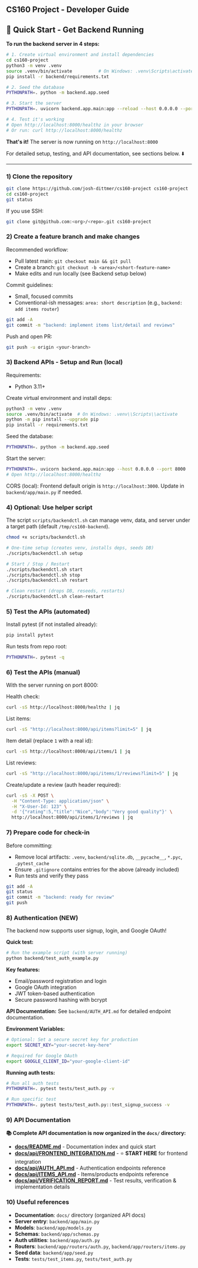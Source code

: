 ## CS160 Project - Developer Guide

## 🚀 Quick Start - Get Backend Running

**To run the backend server in 4 steps:**

```bash
# 1. Create virtual environment and install dependencies
cd cs160-project
python3 -m venv .venv
source .venv/bin/activate          # On Windows: .venv\Scripts\activate
pip install -r backend/requirements.txt

# 2. Seed the database
PYTHONPATH=. python -m backend.app.seed

# 3. Start the server
PYTHONPATH=. uvicorn backend.app.main:app --reload --host 0.0.0.0 --port 8000

# 4. Test it's working
# Open http://localhost:8000/healthz in your browser
# Or run: curl http://localhost:8000/healthz
```

**That's it!** The server is now running on `http://localhost:8000`

For detailed setup, testing, and API documentation, see sections below. ⬇️

---

### 1) Clone the repository

```bash
git clone https://github.com/josh-dittmer/cs160-project cs160-project
cd cs160-project
git status
```

If you use SSH:
```bash
git clone git@github.com:<org>/<repo>.git cs160-project
```

### 2) Create a feature branch and make changes

Recommended workflow:
- Pull latest main: `git checkout main && git pull`
- Create a branch: `git checkout -b <area>/<short-feature-name>`
- Make edits and run locally (see Backend setup below)

Commit guidelines:
- Small, focused commits
- Conventional-ish messages: `area: short description` (e.g., `backend: add items router`)

```bash
git add -A
git commit -m "backend: implement items list/detail and reviews"
```

Push and open PR:
```bash
git push -u origin <your-branch>
```

### 3) Backend APIs - Setup and Run (local)

Requirements:
- Python 3.11+

Create virtual environment and install deps:
```bash
python3 -m venv .venv
source .venv/bin/activate  # On Windows: .venv\\Scripts\\activate
python -m pip install --upgrade pip
pip install -r requirements.txt
```

Seed the database:
```bash
PYTHONPATH=. python -m backend.app.seed
```

Start the server:
```bash
PYTHONPATH=. uvicorn backend.app.main:app --host 0.0.0.0 --port 8000
# Open http://localhost:8000/healthz
```

CORS (local): Frontend default origin is `http://localhost:3000`. Update in `backend/app/main.py` if needed.

### 4) Optional: Use helper script

The script `scripts/backendctl.sh` can manage venv, data, and server under a target path (default `/tmp/cs160-backend`).

```bash
chmod +x scripts/backendctl.sh

# One-time setup (creates venv, installs deps, seeds DB)
./scripts/backendctl.sh setup

# Start / Stop / Restart
./scripts/backendctl.sh start
./scripts/backendctl.sh stop
./scripts/backendctl.sh restart

# Clean restart (drops DB, reseeds, restarts)
./scripts/backendctl.sh clean-restart
```

### 5) Test the APIs (automated)

Install pytest (if not installed already):
```bash
pip install pytest
```

Run tests from repo root:
```bash
PYTHONPATH=. pytest -q
```

### 6) Test the APIs (manual)

With the server running on port 8000:

Health check:
```bash
curl -sS http://localhost:8000/healthz | jq
```

List items:
```bash
curl -sS "http://localhost:8000/api/items?limit=5" | jq
```

Item detail (replace `1` with a real id):
```bash
curl -sS http://localhost:8000/api/items/1 | jq
```

List reviews:
```bash
curl -sS "http://localhost:8000/api/items/1/reviews?limit=5" | jq
```

Create/update a review (auth header required):
```bash
curl -sS -X POST \
  -H "Content-Type: application/json" \
  -H "X-User-Id: 123" \
  -d '{"rating":5,"title":"Nice","body":"Very good quality"}' \
  http://localhost:8000/api/items/1/reviews | jq
```

### 7) Prepare code for check-in

Before committing:
- Remove local artifacts: `.venv`, `backend/sqlite.db`, `__pycache__`, `*.pyc`, `.pytest_cache`
- Ensure `.gitignore` contains entries for the above (already included)
- Run tests and verify they pass

```bash
git add -A
git status
git commit -m "backend: ready for review"
git push
```

### 8) Authentication (NEW)

The backend now supports user signup, login, and Google OAuth!

**Quick test:**
```bash
# Run the example script (with server running)
python backend/test_auth_example.py
```

**Key features:**
- Email/password registration and login
- Google OAuth integration
- JWT token-based authentication
- Secure password hashing with bcrypt

**API Documentation:** See `backend/AUTH_API.md` for detailed endpoint documentation.

**Environment Variables:**
```bash
# Optional: Set a secure secret key for production
export SECRET_KEY="your-secret-key-here"

# Required for Google OAuth
export GOOGLE_CLIENT_ID="your-google-client-id"
```

**Running auth tests:**
```bash
# Run all auth tests
PYTHONPATH=. pytest tests/test_auth.py -v

# Run specific test
PYTHONPATH=. pytest tests/test_auth.py::test_signup_success -v
```

### 9) API Documentation

**📚 Complete API documentation is now organized in the `docs/` directory:**

- **[docs/README.md](docs/README.md)** - Documentation index and quick start
- **[docs/api/FRONTEND_INTEGRATION.md](docs/api/FRONTEND_INTEGRATION.md)** - ⭐ **START HERE** for frontend integration
- **[docs/api/AUTH_API.md](docs/api/AUTH_API.md)** - Authentication endpoints reference
- **[docs/api/ITEMS_API.md](docs/api/ITEMS_API.md)** - Items/products endpoints reference
- **[docs/api/VERIFICATION_REPORT.md](docs/api/VERIFICATION_REPORT.md)** - Test results, verification & implementation details

### 10) Useful references

- **Documentation**: `docs/` directory (organized API docs)
- **Server entry**: `backend/app/main.py`
- **Models**: `backend/app/models.py`
- **Schemas**: `backend/app/schemas.py`
- **Auth utilities**: `backend/app/auth.py`
- **Routers**: `backend/app/routers/auth.py`, `backend/app/routers/items.py`
- **Seed data**: `backend/app/seed.py`
- **Tests**: `tests/test_items.py`, `tests/test_auth.py`


